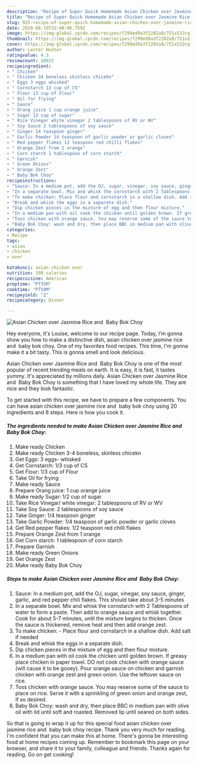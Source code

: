 ```yaml
---
description: "Recipe of Super Quick Homemade Asian Chicken over Jasmine Rice and  Baby Bok Choy"
title: "Recipe of Super Quick Homemade Asian Chicken over Jasmine Rice and  Baby Bok Choy"
slug: 925-recipe-of-super-quick-homemade-asian-chicken-over-jasmine-rice-and-baby-bok-choy
date: 2020-08-19T22:40:06.759Z
image: https://img-global.cpcdn.com/recipes/f299ed9a3f2202a9/751x532cq70/asian-chicken-over-jasmine-rice-and-baby-bok-choy-recipe-main-photo.jpg
thumbnail: https://img-global.cpcdn.com/recipes/f299ed9a3f2202a9/751x532cq70/asian-chicken-over-jasmine-rice-and-baby-bok-choy-recipe-main-photo.jpg
cover: https://img-global.cpcdn.com/recipes/f299ed9a3f2202a9/751x532cq70/asian-chicken-over-jasmine-rice-and-baby-bok-choy-recipe-main-photo.jpg
author: Lester Hunter
ratingvalue: 4.3
reviewcount: 10015
recipeingredient:
- " Chicken"
- " Chicken 34 boneless skinless chicekn"
- " Eggs 3 eggs whisked"
- " Cornstarch 13 cup of CS"
- " Flour 13 cup of Flour"
- " Oil for frying"
- " Sauce"
- " Orang juice 1 cup orange juice"
- " Sugar 12 cup of sugar"
- " Rice Vinegar white vinegar 2 tablespoons of RV or WV"
- " Soy Sauce 2 tablespoons of soy sauce"
- " Ginger 14 teaspoon ginger"
- " Garlic Powder 14 teaspoon of garlic powder or garlic cloves"
- " Red pepper flakes 12 teaspoon red chilli flakes"
- " Orange Zest from 1 orange"
- " Corn starch 1 tablespoon of corn starch"
- " Garnish"
- " Green Onions"
- " Orange Zest"
- " Baby Bok Choy"
recipeinstructions:
- "Sauce: In a medium pot, add the OJ, sugar, vinegar, soy sauce, ginger, garlic, and red pepper chili flakes. This should take about 3-5 minutes"
- "In a separate bowl. Mix and whisk the cornstarch with 2 Tablespoons of water to form a paste. Then add to orange sauce and whisk together. Cook for about 5-7 minutes, until the mixture begins to thicken. Once the sauce is thickened, remove heat and then add orange zest."
- "To make chicken: Place flour and cornstarch in a shallow dish. Add salt if needed"
- "Break and whisk the eggs in a separate dish."
- "Dip chicken pieces in the mixture of egg and then flour mixture."
- "In a medium pan with oil cook the chicken until golden brown. If greasy place chicken in paper towel. DO not cook chicken with orange sauce (will cause it to be gooey). Pour orange sauce on chicken and garnish chicken with orange zest and green onion. Use the leftover sauce on rice."
- "Toss chicken with orange sauce. You may reserve some of the sauce to place on rice. Serve it with a sprinkling of green onion and orange zest, if so desired."
- "Baby Bok Choy: wash and dry, then place BBC in medium pan with olive oil with lid until soft and roasted. Removed lip until seared on both sides."
categories:
- Recipe
tags:
- asian
- chicken
- over

katakunci: asian chicken over 
nutrition: 199 calories
recipecuisine: American
preptime: "PT35M"
cooktime: "PT50M"
recipeyield: "2"
recipecategory: Dinner

---
```



![Asian Chicken over Jasmine Rice and  Baby Bok Choy](https://img-global.cpcdn.com/recipes/f299ed9a3f2202a9/751x532cq70/asian-chicken-over-jasmine-rice-and-baby-bok-choy-recipe-main-photo.jpg)

Hey everyone, it's Louise, welcome to our recipe page. Today, I'm gonna show you how to make a distinctive dish, asian chicken over jasmine rice and  baby bok choy. One of my favorites food recipes. This time, I'm gonna make it a bit tasty. This is gonna smell and look delicious.

Asian Chicken over Jasmine Rice and  Baby Bok Choy is one of the most popular of recent trending meals on earth. It is easy, it is fast, it tastes yummy. It's appreciated by millions daily. Asian Chicken over Jasmine Rice and  Baby Bok Choy is something that I have loved my whole life. They are nice and they look fantastic.




To get started with this recipe, we have to prepare a few components. You can have asian chicken over jasmine rice and  baby bok choy using 20 ingredients and 8 steps. Here is how you cook it.

<!--inarticleads1-->

##### The ingredients needed to make Asian Chicken over Jasmine Rice and  Baby Bok Choy:

1. Make ready  Chicken
1. Make ready  Chicken 3-4 boneless, skinless chicekn
1. Get  Eggs: 3 eggs- whisked
1. Get  Cornstarch: 1/3 cup of CS
1. Get  Flour: 1/3 cup of Flour
1. Take  Oil for frying
1. Make ready  Sauce
1. Prepare  Orang juice: 1 cup orange juice
1. Make ready  Sugar: 1/2 cup of sugar
1. Take  Rice Vinegar/ white vinegar: 2 tablespoons of RV or WV
1. Take  Soy Sauce: 2 tablespoons of soy sauce
1. Take  Ginger: 1/4 teaspoon ginger
1. Take  Garlic Powder: 1/4 teaspoon of garlic powder or garlic cloves
1. Get  Red pepper flakes: 1/2 teaspoon red chilli flakes
1. Prepare  Orange Zest from 1 orange
1. Get  Corn starch: 1 tablespoon of corn starch
1. Prepare  Garnish
1. Make ready  Green Onions
1. Get  Orange Zest
1. Make ready  Baby Bok Choy




<!--inarticleads2-->

##### Steps to make Asian Chicken over Jasmine Rice and  Baby Bok Choy:

1. Sauce: In a medium pot, add the OJ, sugar, vinegar, soy sauce, ginger, garlic, and red pepper chili flakes. This should take about 3-5 minutes
1. In a separate bowl. Mix and whisk the cornstarch with 2 Tablespoons of water to form a paste. Then add to orange sauce and whisk together. Cook for about 5-7 minutes, until the mixture begins to thicken. Once the sauce is thickened, remove heat and then add orange zest.
1. To make chicken: - Place flour and cornstarch in a shallow dish. Add salt if needed
1. Break and whisk the eggs in a separate dish.
1. Dip chicken pieces in the mixture of egg and then flour mixture.
1. In a medium pan with oil cook the chicken until golden brown. If greasy place chicken in paper towel. DO not cook chicken with orange sauce (will cause it to be gooey). Pour orange sauce on chicken and garnish chicken with orange zest and green onion. Use the leftover sauce on rice.
1. Toss chicken with orange sauce. You may reserve some of the sauce to place on rice. Serve it with a sprinkling of green onion and orange zest, if so desired.
1. Baby Bok Choy: wash and dry, then place BBC in medium pan with olive oil with lid until soft and roasted. Removed lip until seared on both sides.




So that is going to wrap it up for this special food asian chicken over jasmine rice and  baby bok choy recipe. Thank you very much for reading. I'm confident that you can make this at home. There's gonna be interesting food at home recipes coming up. Remember to bookmark this page on your browser, and share it to your family, colleague and friends. Thanks again for reading. Go on get cooking!
